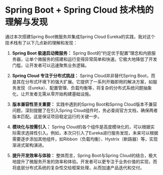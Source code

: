 # Spring Boot + Spring Cloud 技术栈的理解与发现

通过本次搭建Spring Boot微服务并集成Spring Cloud Eureka的实践，我对这个技术栈有了以下几点新的理解和发现：

1.  **Spring Boot 极速启动微服务：** Spring Boot的“约定优于配置”理念和内嵌服务器，让单个微服务的搭建和运行变得异常简单和快速。它极大地降低了开发门槛，让开发者可以迅速聚焦业务逻辑。

2.  **Spring Cloud 专注于分布式挑战：** Spring Cloud并非替代Spring Boot，而是其在分布式环境下的强大扩展。它提供了一系列开箱即用的解决方案，如服务发现（Eureka）、配置管理、负载均衡等，将复杂的分布式系统问题抽象化，让开发者无需从零开始构建基础设施。

3.  **版本兼容性至关重要：** 实践中遇到的Spring Boot和Spring Cloud版本不兼容问题，深刻提醒了在引入Spring Cloud组件时，务必查阅官方文档，确保两者版本匹配。这是保证项目稳定运行的关键一步。

4.  **模块化与按需引入：** Spring Cloud的各个组件是高度模块化的，可以根据实际需求选择性引入。例如，本次只引入了Eureka进行服务发现，未来可以根据需要逐步添加其他组件，如Ribbon（负载均衡）、Hystrix（断路器）等，实现渐进式架构演进。

5.  **提升开发效率与体验：** 整体而言，Spring Boot与Spring Cloud的结合，极大地提升了微服务开发的效率和体验。开发者可以更专注于业务价值的实现，而将底层分布式系统的复杂性交给框架处理，从而加速产品迭代和交付。
